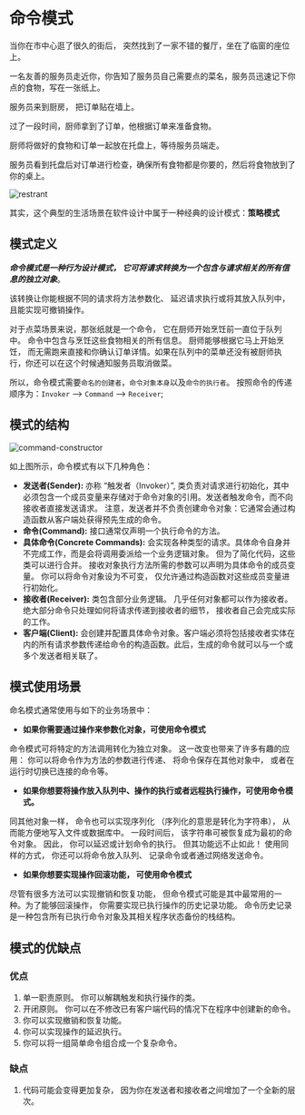 # 命令模式

当你在市中心逛了很久的街后， 突然找到了一家不错的餐厅，坐在了临窗的座位上。 

一名友善的服务员走近你，你告知了服务员自己需要点的菜名，服务员迅速记下你点的食物，写在一张纸上。 

服务员来到厨房， 把订单贴在墙上。 

过了一段时间，厨师拿到了订单，他根据订单来准备食物。 

厨师将做好的食物和订单一起放在托盘上，等待服务员端走。 

服务员看到托盘后对订单进行检查，确保所有食物都是你要的，然后将食物放到了你的桌上。

![restrant](https://tva1.sinaimg.cn/large/008i3skNly1gvry1e4bdlj30xc0goq5o.jpg)

其实，这个典型的生活场景在软件设计中属于一种经典的设计模式：**策略模式**

## 模式定义

***命令模式是一种行为设计模式， 它可将请求转换为一个包含与请求相关的所有信息的独立对象***。 

该转换让你能根据不同的请求将方法参数化、 延迟请求执行或将其放入队列中， 且能实现可撤销操作。

对于点菜场景来说，那张纸就是一个命令， 它在厨师开始烹饪前一直位于队列中。 命令中包含与烹饪这些食物相关的所有信息。 厨师能够根据它马上开始烹饪， 而无需跑来直接和你确认订单详情。如果在队列中的菜单还没有被厨师执行，你还可以在这个时候通知服务员取消做菜。

所以，命令模式需要`命名的创建者`，`命令对象本身`以及`命令的执行者`。 按照命令的传递顺序为：`Invoker` --> `Command` --> `Receiver`;

## 模式的结构

![command-constructor](https://tva1.sinaimg.cn/large/008i3skNly1gvryfxjkm0j30z00kkac7.jpg)

如上图所示，命令模式有以下几种角色：

* **发送者(Sender):** 亦称 “触发者（Invoker）”, 类负责对请求进行初始化，其中必须包含一个成员变量来存储对于命令对象的引用。发送者触发命令，而不向接收者直接发送请求。 注意，发送者并不负责创建命令对象：它通常会通过构造函数从客户端处获得预先生成的命令。
* **命令(Command):** 接口通常仅声明一个执行命令的方法。
* **具体命令(Concrete Commands):** 会实现各种类型的请求。具体命令自身并不完成工作，而是会将调用委派给一个业务逻辑对象。 但为了简化代码，这些类可以进行合并。 接收对象执行方法所需的参数可以声明为具体命令的成员变量。 你可以将命令对象设为不可变， 仅允许通过构造函数对这些成员变量进行初始化。 
* **接收者(Receiver):** 类包含部分业务逻辑。 几乎任何对象都可以作为接收者。 绝大部分命令只处理如何将请求传递到接收者的细节， 接收者自己会完成实际的工作。 
* **客户端(Client):** 会创建并配置具体命令对象。客户端必须将包括接收者实体在内的所有请求参数传递给命令的构造函数。此后，生成的命令就可以与一个或多个发送者相关联了。

## 模式使用场景

命名模式通常使用与如下的业务场景中：

* **如果你需要通过操作来参数化对象，可使用命令模式**

命令模式可将特定的方法调用转化为独立对象。 这一改变也带来了许多有趣的应用： 你可以将命令作为方法的参数进行传递、 将命令保存在其他对象中， 或者在运行时切换已连接的命令等。

* **如果你想要将操作放入队列中、操作的执行或者远程执行操作，可使用命令模式。**

同其他对象一样， 命令也可以实现序列化 （序列化的意思是转化为字符串）， 从而能方便地写入文件或数据库中。 一段时间后， 该字符串可被恢复成为最初的命令对象。 因此， 你可以延迟或计划命令的执行。 但其功能远不止如此！ 使用同样的方式， 你还可以将命令放入队列、 记录命令或者通过网络发送命令。

* **如果你想要实现操作回滚功能， 可使用命令模式**

尽管有很多方法可以实现撤销和恢复功能， 但命令模式可能是其中最常用的一种。为了能够回滚操作， 你需要实现已执行操作的历史记录功能。 命令历史记录是一种包含所有已执行命令对象及其相关程序状态备份的栈结构。

## 模式的优缺点

### 优点
1. 单一职责原则。 你可以解耦触发和执行操作的类。
2. 开闭原则。 你可以在不修改已有客户端代码的情况下在程序中创建新的命令。
3. 你可以实现撤销和恢复功能。
4. 你可以实现操作的延迟执行。
5. 你可以将一组简单命令组合成一个复杂命令。

### 缺点
1. 代码可能会变得更加复杂， 因为你在发送者和接收者之间增加了一个全新的层次。
